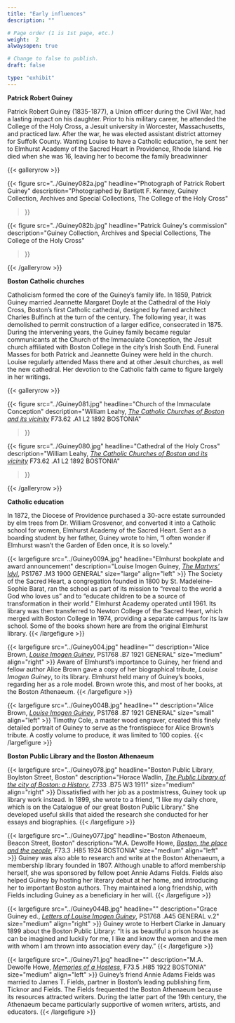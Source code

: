```yaml
---
title: "Early influences"
description: ""

# Page order (1 is 1st page, etc.)
weight:  2
alwaysopen: true

# Change to false to publish.
draft: false

type: "exhibit"
---
```

__Patrick Robert Guiney__

Patrick Robert Guiney (1835-1877), a Union officer during the Civil War, had a lasting impact on his daughter. Prior to his military career, he attended the College of the Holy Cross, a Jesuit university in Worcester, Massachusetts, and practiced law. After the war, he was elected assistant district attorney for Suffolk County. Wanting Louise to have a Catholic education, he sent her to Elmhurst Academy of the Sacred Heart in Providence, Rhode Island. He died when she was 16, leaving her to become the family breadwinner

{{< galleryrow >}}

{{< figure src="../Guiney082a.jpg"
           headline="Photograph of Patrick Robert Guiney"
           description="Photographed by Bartlett F. Kenney, Guiney Collection, Archives and Special Collections, The College of the Holy Cross"
>}}

{{< figure src="../Guiney082b.jpg"
           headline="Patrick Guiney's commission"
           description="Guiney Collection, Archives and Special Collections, The College of the Holy Cross"
>}}

{{< /galleryrow >}}

__Boston Catholic churches__

Catholicism formed the core of the Guiney’s family life. In 1859, Patrick Guiney married Jeannette Margaret Doyle at the Cathedral of the Holy Cross, Boston’s first Catholic cathedral, designed by famed architect Charles Bulfinch at the turn of the century. The following year, it was demolished to permit construction of a larger edifice, consecrated in 1875. During the intervening years, the Guiney family became regular communicants at the Church of the Immaculate Conception, the Jesuit church affiliated with Boston College in the city’s Irish South End. Funeral Masses for both Patrick and Jeannette Guiney were held in the church. Louise regularly attended Mass there and at other Jesuit churches, as well the new cathedral. Her devotion to the Catholic faith came to figure largely in her writings.


{{< galleryrow >}}

{{< figure src="../Guiney081.jpg"
           headline="Church of the Immaculate Conception"
           description="William Leahy, *[The Catholic Churches of Boston and its vicinity](https://bc-primo.hosted.exlibrisgroup.com/permalink/f/1jdnfk3/ALMA-BC21320109430001021)* F73.62 .A1 L2 1892 BOSTONIA"
>}}

{{< figure src="../Guiney080.jpg"
           headline="Cathedral of the Holy Cross"
           description="William Leahy, *[The Catholic Churches of Boston and its vicinity](https://bc-primo.hosted.exlibrisgroup.com/permalink/f/1jdnfk3/ALMA-BC21320109430001021)* F73.62 .A1 L2 1892 BOSTONIA"
>}}

{{< /galleryrow >}}

__Catholic education__

In 1872, the Diocese of Providence purchased a 30-acre estate surrounded by elm trees from Dr. William Grosvenor, and converted it into a Catholic school for women, Elmhurst Academy of the Sacred Heart. Sent as a boarding student by her father, Guiney wrote to him, “I often wonder if Elmhurst wasn’t the Garden of Eden once, it is so lovely.”

{{< largefigure src="../Guiney009A.jpg"
                headline="Elmhurst bookplate and award announcement"
                description="Louise Imogen Guiney, *[The Martyrs’ Idyl](https://bc-primo.hosted.exlibrisgroup.com/permalink/f/1jdnfk3/ALMA-BC21363191360001021)*, PS1767 .M3 1900 GENERAL"
                size="large"
                align="left" >}}
The Society of the Sacred Heart, a congregation founded in 1800 by St. Madeleine-Sophie Barat, ran the school as part of its mission to “reveal to the world a God who loves us” and to “educate children to be a source of transformation in their world.” Elmhurst Academy operated until 1961. Its library was then transferred to Newton College of the Sacred Heart, which merged with Boston College in 1974, providing a separate campus for its law school. Some of the books shown here are from the original Elmhurst library.
{{< /largefigure >}}

{{< largefigure src="../Guiney004.jpg"
                headline=""
                description="Alice Brown, *[Louise Imogen Guiney](https://bc-primo.hosted.exlibrisgroup.com/permalink/f/1jdnfk3/ALMA-BC21363172510001021)*, PS1768 .B7 1921 GENERAL"
                size="medium"
                align="right" >}}
Aware of Elmhurst’s importance to Guiney, her friend and fellow author Alice Brown gave a copy of her biographical tribute, *Louise Imogen Guiney*, to its library. Elmhurst held many of Guiney’s books, regarding her as a role model. Brown wrote this, and most of her books, at the Boston Athenaeum.
{{< /largefigure >}}

{{< largefigure src="../Guiney004B.jpg"
                headline=""
                description="Alice Brown, *[Louise Imogen Guiney](https://bc-primo.hosted.exlibrisgroup.com/permalink/f/1jdnfk3/ALMA-BC21363172510001021)*, PS1768 .B7 1921 GENERAL"
                size="small"
                align="left" >}}
Timothy Cole, a master wood engraver, created this finely detailed portrait of Guiney to serve as the frontispiece for Alice Brown’s tribute. A costly volume to produce, it was limited to 100 copies.
{{< /largefigure >}}

__Boston Public Library and the Boston Athenaeum__


{{< largefigure src="../Guiney078.jpg"
                headline="Boston Public Library, Boylston Street, Boston"
                description="Horace Wadlin, *[The Public Library of the city of Boston: a History](https://bc-primo.hosted.exlibrisgroup.com/permalink/f/1jdnfk3/ALMA-BC21325423360001021)*, Z733 .B75 W3 1911"
                size="medium"
                align="right" >}}
Dissatisfied with her job as a postmistress, Guiney took up library work instead. In 1899, she wrote to a friend, “I like my daily chore, which is on the Catalogue of our great Boston Public Library.” She developed useful skills that aided the research she conducted for her essays and biographies.
{{< /largefigure >}}

{{< largefigure src="../Guiney077.jpg"
                headline="Boston Athenaeum, Beacon Street, Boston"
                description="M.A. Dewolfe Howe, *[Boston, the place and the people](https://bc-primo.hosted.exlibrisgroup.com/permalink/f/1jdnfk3/ALMA-BC21312663490001021)*, F73.3 .H85 1924 BOSTONIA"
                size="medium"
                align="left" >}}
Guiney was also able to research and write at the Boston Athenaeum, a membership library founded in 1807. Although unable to afford membership herself, she was sponsored by fellow poet Annie Adams Fields. Fields also helped Guiney by hosting her literary debut at her home, and introducing her to important Boston authors. They maintained a long friendship, with Fields including Guiney as a beneficiary in her will.
{{< /largefigure >}}

{{< largefigure src="../Guiney044B.jpg"
                headline=""
                description="Grace Guiney ed., *[Letters of Louise Imogen Guiney](https://bc-primo.hosted.exlibrisgroup.com/permalink/f/1jdnfk3/ALMA-BC21363157620001021)*, PS1768 .A45 GENERAL v.2"
                size="medium"
                align="right" >}}
Guiney wrote to Herbert Clarke in January 1899 about the Boston Public Library: “It is as beautiful a prison house as can be imagined and luckily for me, I like and know the women and the men with whom I am thrown into association every day.”
{{< /largefigure >}}

{{< largefigure src="../Guiney71.jpg"
                headline=""
                description="M.A. Dewolfe Howe, *[Memories of a Hostess](https://bc-primo.hosted.exlibrisgroup.com/permalink/f/1jdnfk3/ALMA-BC21330225630001021)*, F73.5 .H85 1922 BOSTONIA"
                size="medium"
                align="left" >}}
Guiney’s friend Annie Adams Fields was married to James T. Fields, partner in Boston’s leading publishing firm, Ticknor and Fields. The Fields frequented the Boston Athenaeum because its resources attracted writers. During the latter part of the 19th century, the Athenaeum became particularly supportive of women writers, artists, and educators.
{{< /largefigure >}}
